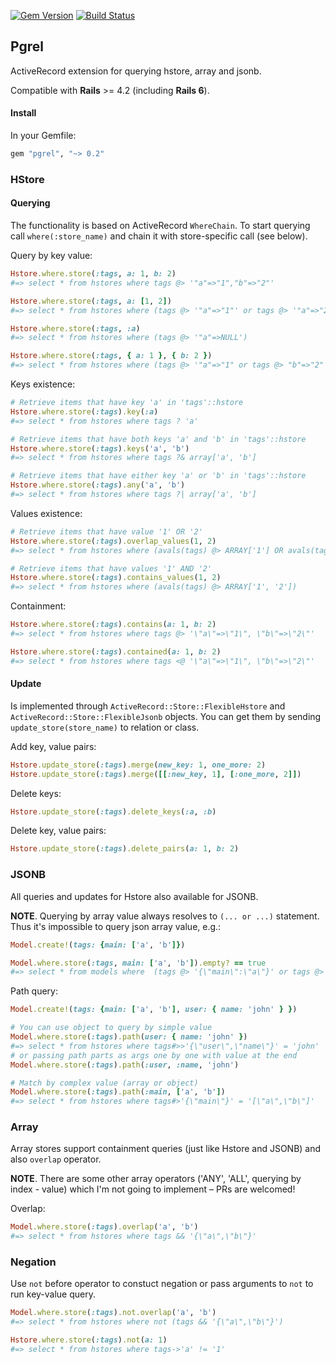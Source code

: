 [![Gem Version](https://badge.fury.io/rb/pgrel.svg)](https://rubygems.org/gems/pgrel) [![Build Status](https://travis-ci.org/palkan/pgrel.svg?branch=master)](https://travis-ci.org/palkan/pgrel)

## Pgrel

ActiveRecord extension for querying hstore, array and jsonb.

Compatible with **Rails** >= 4.2 (including **Rails 6**).

#### Install

In your Gemfile:

```ruby
gem "pgrel", "~> 0.2"
```

### HStore

#### Querying

The functionality is based on ActiveRecord `WhereChain`. 
To start querying call `where(:store_name)` and chain it with store-specific call (see below).

Query by key value:

```ruby
Hstore.where.store(:tags, a: 1, b: 2)
#=> select * from hstores where tags @> '"a"=>"1","b"=>"2"'

Hstore.where.store(:tags, a: [1, 2])
#=> select * from hstores where (tags @> '"a"=>"1"' or tags @> '"a"=>"2"')

Hstore.where.store(:tags, :a)
#=> select * from hstores where (tags @> '"a"=>NULL')

Hstore.where.store(:tags, { a: 1 }, { b: 2 })
#=> select * from hstores where (tags @> '"a"=>"1" or tags @> "b"=>"2"')
```

Keys existence:

```ruby
# Retrieve items that have key 'a' in 'tags'::hstore
Hstore.where.store(:tags).key(:a)
#=> select * from hstores where tags ? 'a'

# Retrieve items that have both keys 'a' and 'b' in 'tags'::hstore
Hstore.where.store(:tags).keys('a', 'b')
#=> select * from hstores where tags ?& array['a', 'b']

# Retrieve items that have either key 'a' or 'b' in 'tags'::hstore
Hstore.where.store(:tags).any('a', 'b')
#=> select * from hstores where tags ?| array['a', 'b']
```

Values existence:

```ruby
# Retrieve items that have value '1' OR '2'
Hstore.where.store(:tags).overlap_values(1, 2)
#=> select * from hstores where (avals(tags) @> ARRAY['1'] OR avals(tags) @> ARRAY['2'] )

# Retrieve items that have values '1' AND '2'
Hstore.where.store(:tags).contains_values(1, 2)
#=> select * from hstores where (avals(tags) @> ARRAY['1', '2'])
```

Containment:

```ruby
Hstore.where.store(:tags).contains(a: 1, b: 2)
#=> select * from hstores where tags @> '\"a\"=>\"1\", \"b\"=>\"2\"'

Hstore.where.store(:tags).contained(a: 1, b: 2)
#=> select * from hstores where tags <@ '\"a\"=>\"1\", \"b\"=>\"2\"'
```

#### Update

Is implemented through `ActiveRecord::Store::FlexibleHstore` and `ActiveRecord::Store::FlexibleJsonb`
objects. You can get them by sending `update_store(store_name)` to relation or class.

Add key, value pairs:

```ruby
Hstore.update_store(:tags).merge(new_key: 1, one_more: 2)
Hstore.update_store(:tags).merge([[:new_key, 1], [:one_more, 2]])
```

Delete keys:

```ruby
Hstore.update_store(:tags).delete_keys(:a, :b)
```

Delete key, value pairs:

```ruby
Hstore.update_store(:tags).delete_pairs(a: 1, b: 2)
```

### JSONB

All queries and updates for Hstore also available for JSONB.

**NOTE**. Querying by array value always resolves to `(... or ...)` statement. 
Thus it's impossible to query json array value, e.g.:

```ruby
Model.create!(tags: {main: ['a', 'b']})

Model.where.store(:tags, main: ['a', 'b']).empty? == true
#=> select * from models where  (tags @> '{\"main\":\"a\"}' or tags @> '{\"main\":\"b\"}')
```

Path query:

```ruby
Model.create!(tags: {main: ['a', 'b'], user: { name: 'john' } })

# You can use object to query by simple value
Model.where.store(:tags).path(user: { name: 'john' })
#=> select * from hstores where tags#>>'{\"user\",\"name\"}' = 'john'
# or passing path parts as args one by one with value at the end
Model.where.store(:tags).path(:user, :name, 'john')

# Match by complex value (array or object)
Model.where.store(:tags).path(:main, ['a', 'b'])
#=> select * from hstores where tags#>'{\"main\"}' = '[\"a\",\"b\"]'
```

### Array

Array stores support containment queries (just like Hstore and JSONB) and also `overlap` operator.

**NOTE**. There are some other array operators ('ANY', 'ALL', querying by index - value) which I'm not going to implement – PRs are welcomed!

Overlap:
```ruby
Model.where.store(:tags).overlap('a', 'b')
#=> select * from hstores where tags && '{\"a\",\"b\"}'
```

### Negation

Use `not` before operator to constuct negation or pass arguments to `not` to run key-value query.

```ruby
Model.where.store(:tags).not.overlap('a', 'b')
#=> select * from hstores where not (tags && '{\"a\",\"b\"}')

Hstore.where.store(:tags).not(a: 1)
#=> select * from hstores where tags->'a' != '1'
```

